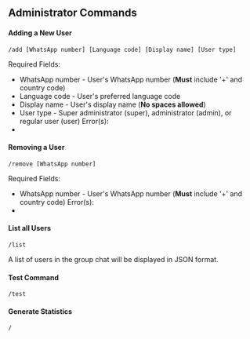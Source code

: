 ## Administrator Commands

#### Adding a New User
```
/add [WhatsApp number] [Language code] [Display name] [User type]
```
Required Fields:
- WhatsApp number - User's WhatsApp number (__Must__ include '+' and country code)
- Language code - User's preferred language code
- Display name - User's display name (__No spaces allowed__)
- User type - Super administrator (super), administrator (admin), or regular user (user)
Error(s):
-  

#### Removing a User
```
/remove [WhatsApp number]
```
Required Fields:
- WhatsApp number - User's WhatsApp number (__Must__ include '+' and country code)
Error(s):
-  

#### List all Users
```
/list
```
A list of users in the group chat will be displayed in JSON format.

#### Test Command
```
/test
```


#### Generate Statistics
```
/
```
